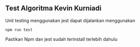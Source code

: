## Test Algoritma Kevin Kurniadi
Unit testing menggunakan jest dapat dijalankan menggunakan 

```npm run test ```

Pastikan Npm dan jest sudah terinstall terlebih dahulu
